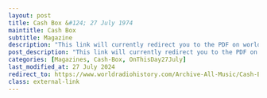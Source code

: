 ```yaml
---
layout: post
title: Cash Box &#124; 27 July 1974
maintitle: Cash Box
subtitle: Magazine
description: "This link will currently redirect you to the PDF on worldradiohistory.com Once your viewing the PDF search for &quot;zavaroni&quot;"
post_description: "This link will currently redirect you to the PDF on worldradiohistory.com Once your viewing the PDF search for &quot;zavaroni&quot;"
categories: [Magazines, Cash-Box, OnThisDay27July]
last_modified_at: 27 July 2024
redirect_to: https://www.worldradiohistory.com/Archive-All-Music/Cash-Box/70s/1974/CB-1974-07-27.pdf
class: external-link
---
```


